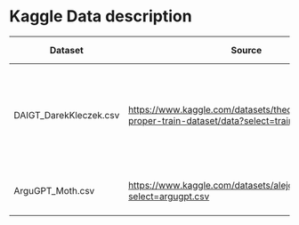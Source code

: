 # Kaggle Data description

|Dataset|Source|Description|# Rows|
|---|---|---|---|
|DAIGT_DarekKleczek.csv|https://www.kaggle.com/datasets/thedrcat/daigt-proper-train-dataset/data?select=train_drcat_02.csv|Detect AI Generated Text competition dataset (Version 4, including different sources)|44,206|
|ArguGPT_Moth.csv|https://www.kaggle.com/datasets/alejopaullier/argugpt?select=argugpt.csv|Argumentative essays generated by 7 GPT models|4038|

